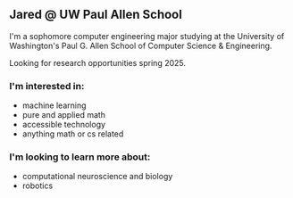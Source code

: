 ## Jared @ UW Paul Allen School

I'm a sophomore computer engineering major studying at the University of Washington's Paul G. Allen School of Computer Science & Engineering.

Looking for research opportunities spring 2025.

### I'm interested in:

-   machine learning
-   pure and applied math
-   accessible technology
-   anything math or cs related

### I'm looking to learn more about:

-   computational neuroscience and biology
-   robotics
